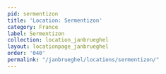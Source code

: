 ```yaml
---
pid: sermentizon
title: 'Location: Sermentizon'
category: France
label: Sermentizon
collection: location_janbrueghel
layout: locationpage_janbrueghel
order: '040'
permalink: "/janbrueghel/locations/sermentizon/"
---
```

